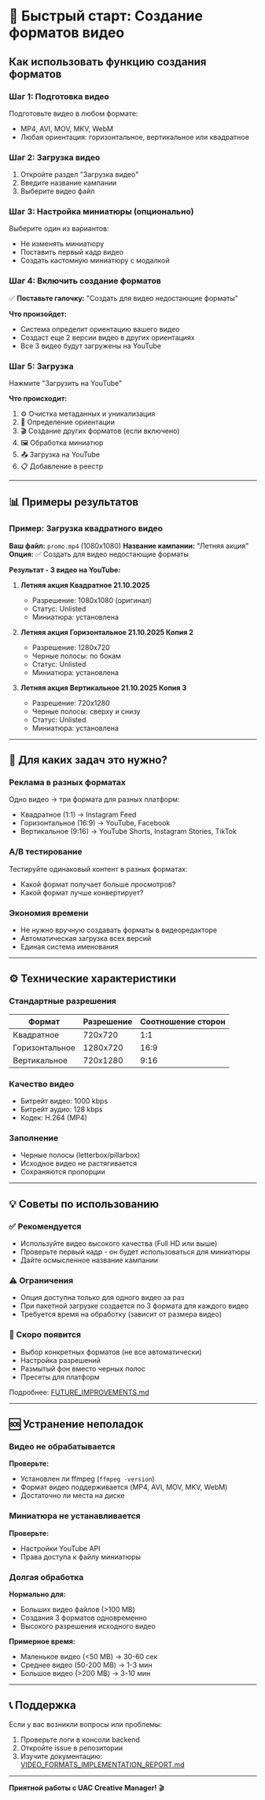 # 🚀 Быстрый старт: Создание форматов видео

## Как использовать функцию создания форматов

### Шаг 1: Подготовка видео
Подготовьте видео в любом формате:
- MP4, AVI, MOV, MKV, WebM
- Любая ориентация: горизонтальное, вертикальное или квадратное

### Шаг 2: Загрузка видео
1. Откройте раздел "Загрузка видео"
2. Введите название кампании
3. Выберите видео файл

### Шаг 3: Настройка миниатюры (опционально)
Выберите один из вариантов:
- Не изменять миниатюру
- Поставить первый кадр видео
- Создать кастомную миниатюру с модалкой

### Шаг 4: Включить создание форматов
✅ **Поставьте галочку:** "Создать для видео недостающие форматы"

**Что произойдет:**
- Система определит ориентацию вашего видео
- Создаст еще 2 версии видео в других ориентациях
- Все 3 видео будут загружены на YouTube

### Шаг 5: Загрузка
Нажмите "Загрузить на YouTube"

**Что происходит:**
1. ⚙️ Очистка метаданных и уникализация
2. 📐 Определение ориентации
3. 🎬 Создание других форматов (если включено)
4. 🖼️ Обработка миниатюр
5. 📤 Загрузка на YouTube
6. 📋 Добавление в реестр

---

## 📊 Примеры результатов

### Пример: Загрузка квадратного видео

**Ваш файл:** `promo.mp4` (1080x1080)
**Название кампании:** "Летняя акция"
**Опция:** ✅ Создать для видео недостающие форматы

**Результат - 3 видео на YouTube:**

1. **Летняя акция Квадратное 21.10.2025**
   - Разрешение: 1080x1080 (оригинал)
   - Статус: Unlisted
   - Миниатюра: установлена

2. **Летняя акция Горизонтальное 21.10.2025 Копия 2**
   - Разрешение: 1280x720
   - Черные полосы: по бокам
   - Статус: Unlisted
   - Миниатюра: установлена

3. **Летняя акция Вертикальное 21.10.2025 Копия 3**
   - Разрешение: 720x1280
   - Черные полосы: сверху и снизу
   - Статус: Unlisted
   - Миниатюра: установлена

---

## 🎯 Для каких задач это нужно?

### Реклама в разных форматах
Одно видео → три формата для разных платформ:
- Квадратное (1:1) → Instagram Feed
- Горизонтальное (16:9) → YouTube, Facebook
- Вертикальное (9:16) → YouTube Shorts, Instagram Stories, TikTok

### A/B тестирование
Тестируйте одинаковый контент в разных форматах:
- Какой формат получает больше просмотров?
- Какой формат лучше конвертирует?

### Экономия времени
- Не нужно вручную создавать форматы в видеоредакторе
- Автоматическая загрузка всех версий
- Единая система именования

---

## ⚙️ Технические характеристики

### Стандартные разрешения
| Формат | Разрешение | Соотношение сторон |
|--------|------------|-------------------|
| Квадратное | 720x720 | 1:1 |
| Горизонтальное | 1280x720 | 16:9 |
| Вертикальное | 720x1280 | 9:16 |

### Качество видео
- Битрейт видео: 1000 kbps
- Битрейт аудио: 128 kbps
- Кодек: H.264 (MP4)

### Заполнение
- Черные полосы (letterbox/pillarbox)
- Исходное видео не растягивается
- Сохраняются пропорции

---

## 💡 Советы по использованию

### ✅ Рекомендуется
- Используйте видео высокого качества (Full HD или выше)
- Проверьте первый кадр - он будет использоваться для миниатюры
- Дайте осмысленное название кампании

### ⚠️ Ограничения
- Опция доступна только для одного видео за раз
- При пакетной загрузке создается по 3 формата для каждого видео
- Требуется время на обработку (зависит от размера видео)

### 🔮 Скоро появится
- Выбор конкретных форматов (не все автоматически)
- Настройка разрешений
- Размытый фон вместо черных полос
- Пресеты для платформ

Подробнее: [FUTURE_IMPROVEMENTS.md](./FUTURE_IMPROVEMENTS.md)

---

## 🆘 Устранение неполадок

### Видео не обрабатывается
**Проверьте:**
- Установлен ли ffmpeg (`ffmpeg -version`)
- Формат видео поддерживается (MP4, AVI, MOV, MKV, WebM)
- Достаточно ли места на диске

### Миниатюра не устанавливается
**Проверьте:**
- Настройки YouTube API
- Права доступа к файлу миниатюры

### Долгая обработка
**Нормально для:**
- Больших видео файлов (>100 MB)
- Создания 3 форматов одновременно
- Высокого разрешения исходного видео

**Примерное время:**
- Маленькое видео (<50 MB) → 30-60 сек
- Среднее видео (50-200 MB) → 1-3 мин
- Большое видео (>200 MB) → 3-10 мин

---

## 📞 Поддержка

Если у вас возникли вопросы или проблемы:
1. Проверьте логи в консоли backend
2. Откройте issue в репозитории
3. Изучите документацию: [VIDEO_FORMATS_IMPLEMENTATION_REPORT.md](./VIDEO_FORMATS_IMPLEMENTATION_REPORT.md)

---

**Приятной работы с UAC Creative Manager!** 🎬

